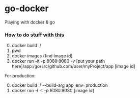 # go-docker
Playing with docker &amp; go

### How to do stuff with this

0. docker build ./
1. pwd
2. docker images (find image id)
3. docker run -it -p 8080:8080 -v [put your path here]/app:/go/src/github.com/user/myProject/app [image id]


For production:

0. docker build ./ --build-arg app_env=production
1. docker run -i -t -p 8080:8080 [image id]

